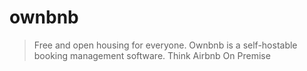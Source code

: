 # ownbnb

> Free and open housing for everyone. Ownbnb is a self-hostable booking management software.
> Think Airbnb On Premise

